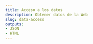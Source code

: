 ```yaml
---
title: Acceso a los datos
description: Obtener datos de la Web
slug: data-access
outputs:
- JSON
- HTML
---
```




